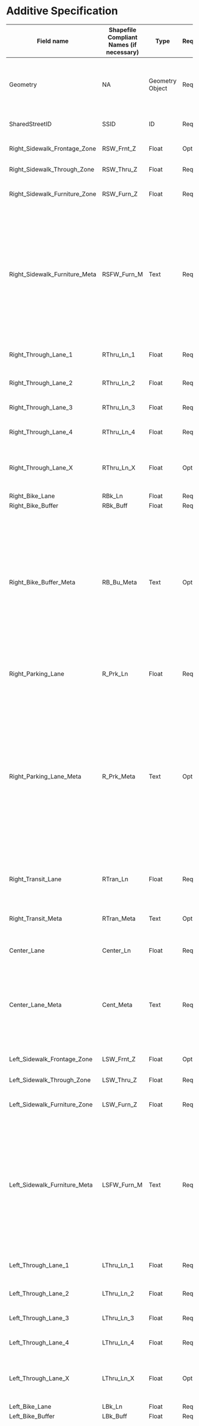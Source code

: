 # Additive Specification

| Field name                    | Shapefile Compliant Names (if necessary) | Type            | Required | Description                                                                                                                                                                                                                                                                                                                                                                                                                                                                                                                                                                                                                                                                                                                                                                                                                            | Possible Values                                                                                                                                                           |
|-------------------------------|------------------------------------------|-----------------|----------|----------------------------------------------------------------------------------------------------------------------------------------------------------------------------------------------------------------------------------------------------------------------------------------------------------------------------------------------------------------------------------------------------------------------------------------------------------------------------------------------------------------------------------------------------------------------------------------------------------------------------------------------------------------------------------------------------------------------------------------------------------------------------------------------------------------------------------------|---------------------------------------------------------------------------------------------------------------------------------------------------------------------------|
| Geometry                      | NA                                       | Geometry Object | Required | SharedStreets geometry compliant LineString that is in WGS Coordinates. The orientation of right vs. left is based the  order of the vertices in this geometry, and its start and end points denote the crosswalk locations described in the specification.                                                                                                                                                                                                                                                                                                                                                                                                                                                                                                                                                                            | NA                                                                                                                                                                        |
| SharedStreetID                | SSID                                     | ID              | Required | SharedStreets ID for the specific segment of a consolidated centerline (no dual carriageways). This should be a unique ID.                                                                                                                                                                                                                                                                                                                                                                                                                                                                                                                                                                                                                                                                                                             | NA                                                                                                                                                                        |
| Right_Sidewalk_Frontage_Zone  | RSW_Frnt_Z                               | Float           | Optional | Width in meters of the right sidewalk between adjacent land uses and the pedestrian through zone.                                                                                                                                                                                                                                                                                                                                                                                                                                                                                                                                                                                                                                                                                                                                      | NA                                                                                                                                                                        |
| Right_Sidewalk_Through_Zone   | RSW_Thru_Z                               | Float           | Required | Width in meters of the right sidewalk where pedestrians would walk.                                                                                                                                                                                                                                                                                                                                                                                                                                                                                                                                                                                                                                                                                                                                                                    | NA                                                                                                                                                                        |
| Right_Sidewalk_Furniture_Zone | RSW_Furn_Z                               | Float           | Required | Width  in meters of the zone separating the walkway from the curb of the road. It can describe a vegetated buffer or other type of curb zone.                                                                                                                                                                                                                                                                                                                                                                                                                                                                                                                                                                                                                                                                                          | NA                                                                                                                                                                        |
| Right_Sidewalk_Furniture_Meta | RSFW_Furn_M                              | Text            | Required | This metatag descripts the type of furniture zone being placed. The possible values include street_trees_in_planted_buffer (denotes spaced trees placed in a long vegetated buffer), street_trees_in_curb_cuts (denotes spaced trees in cuts in the concrete), planted_buffer (denotes a grass or other semi-vegetated buffer along furniture zone), filter_strip (placement of  a bioswale or dipped catchment area for rain water in furniture zone), transit_shelter (denotes that a transit shelter is in the furniture zone), complex (denotes multiple types of objects in furniture zone perhaps better described by smaller segments in the slice specification).                                                                                                                                                              | vegetated;vegetated_with_trees;vegetated_with_tree_curb_cuts;filter_strip;transit_shelter;complex                                                                         |
| Right_Through_Lane_1          | RThru_Ln_1                               | Float           | Required | Width in meters of the right most drive lane closest to the curb. This can often be referred to as a curbside lane. If this type of lane does not exist, the value is zero.                                                                                                                                                                                                                                                                                                                                                                                                                                                                                                                                                                                                                                                            | NA                                                                                                                                                                        |
| Right_Through_Lane_2          | RThru_Ln_2                               | Float           | Required | Width in meters of the second right most drive lane. If this type of lane does not exist, the value is zero.                                                                                                                                                                                                                                                                                                                                                                                                                                                                                                                                                                                                                                                                                                                           | NA                                                                                                                                                                        |
| Right_Through_Lane_3          | RThru_Ln_3                               | Float           | Required | Width in meters of the third right most drive lane. If this type of lane does not exist, the value is zero.                                                                                                                                                                                                                                                                                                                                                                                                                                                                                                                                                                                                                                                                                                                            | NA                                                                                                                                                                        |
| Right_Through_Lane_4          | RThru_Ln_4                               | Float           | Required | Width in meters of the fourth right most drive lane. If this type of lane does not exist, the value is zero.                                                                                                                                                                                                                                                                                                                                                                                                                                                                                                                                                                                                                                                                                                                           | NA                                                                                                                                                                        |
| Right_Through_Lane_X          | RThru_Ln_X                               | Float           | Optional | Width in meters of any additional lanes that might be on the right side of the street. The number will just increase to accommodate for an additive specification, but it is an optional element. If this type of lane does not exist, the value is zero.                                                                                                                                                                                                                                                                                                                                                                                                                                                                                                                                                                              | NA                                                                                                                                                                        |
| Right_Bike_Lane               | RBk_Ln                                   | Float           | Required | Width of the right bicycle lane in meters.                                                                                                                                                                                                                                                                                                                                                                                                                                                                                                                                                                                                                                                                                                                                                                                             | NA                                                                                                                                                                        |
| Right_Bike_Buffer             | RBk_Buff                                 | Float           | Required | Width in meters of a right bicycle buffer.                                                                                                                                                                                                                                                                                                                                                                                                                                                                                                                                                                                                                                                                                                                                                                                             | NA                                                                                                                                                                        |
| Right_Bike_Buffer_Meta        | RB_Bu_Meta                               | Text            | Optional | This describes the type of buffer that exists in the street based on the type. Categories include paint (paint only buffers), post (flexible posts in a painted buffer), curb (raised concrete curb buffer), planter (temporary or permanent planter in buffer),vegetated(curb buffer with vegetation or grass),vegetated_with_trees (curb buffer with trees or other vegetation in the buffer),vegetated_with_tree_curb_cuts(curb buffers with vegetation and trees with gaps),stone (large stones delineating the buffer),brick (raised brick inset in a curb buffer),bollard (rigid post separating bicyclists from traffic), separator (raised element placed intermittently along buffer such as parking stops or zebra domes), and other (some other buffer type).                                                               | paint;post;curb;planter;separator;vegetated; vegetated_with_trees;vegetated_with_tree_curb_cuts; stone;brick;bollard;other                                                |
| Right_Parking_Lane            | R_Prk_Ln                                 | Float           | Required | Width in meters of the right parking lane. It is possible this zone is more complex than being just on-street parking, but it will be used to describe the width of a curbside zone that is not intended for traversal.                                                                                                                                                                                                                                                                                                                                                                                                                                                                                                                                                                                                                | NA                                                                                                                                                                        |
| Right_Parking_Lane_Meta       | R_Prk_Meta                               | Text            | Optional | This describes the parking parking zone type allowed. Categories include parking (personal vehicle storage), passenger_loading (passenger drop-off / loading) ,commercial_loading (commercial vehicle drop-off / loading), parklet (mini-park or pedestrianized space, bike_share (bike share stations or stalls), dockless_parking (spots to allocate dockless scooter/bike parking),bike_parking (locations for bike parking stands), tow_away_zone (no parking zone/fire lane/ etc.),transit_stop (location for transit stop loading/unloading/dwelling), construction_zone(a zone temporarily allocated to construction activity), flex_zone(a parking zone that can be different things at different times). It is not assumed that the entire curb is taken up by one of these uses, but just that it has at least one of them.  | parking;passenger_loading;commericial_loading;parklet;bike_share;dockless_parking;bike_parking;tow_away_zone;commercial_activity;transit_stop;construction_zone;flex_zone |
| Right_Transit_Lane            | RTran_Ln                                 | Float           | Required | Width in meters of a right transit lane dedicated to moving high occupancy modes such as bus lanes, HOV lanes, and other types of lane. Defaults to describing a bus lane.                                                                                                                                                                                                                                                                                                                                                                                                                                                                                                                                                                                                                                                             | NA                                                                                                                                                                        |
| Right_Transit_Meta            | RTran_Meta                               | Text            | Optional | This describes transit lane type. The possible values include bus (bus only lane), hov (high occupancy vehicle lane), rail (light rail/street car lane), bus_bike (bus and bike shared lane).                                                                                                                                                                                                                                                                                                                                                                                                                                                                                                                                                                                                                                          | bus;hov;rail;bus_bike                                                                                                                                                     |
| Center_Lane                   | Center_Ln                                | Float           | Required | Width in meters of the center lane or median that cannot be described by right or left. It typically refers to a median.                                                                                                                                                                                                                                                                                                                                                                                                                                                                                                                                                                                                                                                                                                               | NA                                                                                                                                                                        |
| Center_Lane_Meta              | Cent_Meta                                | Text            | Required | This describes the type of right of way allocation typical to the center of a street. The options include a median (raised curb with no tapering for a turn lane), turn_lane (a two-way left turn lane), boulevard (a center lane allocation that tend to be large and contain pedestrian space of other lane allocations), barrier (a raised barrier such as a Jersey Barrier), median_turn_lane (a median with tapering at each intersection to accomodate left turn lanes).                                                                                                                                                                                                                                                                                                                                                         | median;turn_lane;boulevard;barrier;median_turn_lane                                                                                                                       |
| Left_Sidewalk_Frontage_Zone   | LSW_Frnt_Z                               | Float           | Optional | Width in meters of the left sidewalk between adjacent land uses and the pedestrian through zone.                                                                                                                                                                                                                                                                                                                                                                                                                                                                                                                                                                                                                                                                                                                                       | NA                                                                                                                                                                        |
| Left_Sidewalk_Through_Zone    | LSW_Thru_Z                               | Float           | Required | Width in meters of the left sidewalk where pedestrians would walk.                                                                                                                                                                                                                                                                                                                                                                                                                                                                                                                                                                                                                                                                                                                                                                     | NA                                                                                                                                                                        |
| Left_Sidewalk_Furniture_Zone  | LSW_Furn_Z                               | Float           | Required | Width  in meters of the zone separating the walkway from the curb of the road. It can describe a vegetated buffer or other type of curb zone.                                                                                                                                                                                                                                                                                                                                                                                                                                                                                                                                                                                                                                                                                          | NA                                                                                                                                                                        |
| Left_Sidewalk_Furniture_Meta  | LSFW_Furn_M                              | Text            | Required | This metatag descripts the type of furniture zone being placed. The possible values include street_trees_in_planted_buffer (denotes spaced trees placed in a long vegetated buffer), street_trees_in_curb_cuts (denotes spaced trees in cuts in the concrete), planted_buffer (denotes a grass or other semi-vegetated buffer along furniture zone), filter_strip (placement of  a bioswale or dipped catchment area for rain water in furniture zone), transit_shelter (denotes that a transit shelter is in the furniture zone), complex (denotes multiple types of objects in furniture zone perhaps better described by smaller segments in the slice specification).                                                                                                                                                              | vegetated;vegetated_with_trees;vegetated_with_tree_curb_cuts;filter_strip;transit_shelter;complex                                                                         |
| Left_Through_Lane_1           | LThru_Ln_1                               | Float           | Required | Width in meters of the left most drive lane closest to the curb. This can often be referred to as a curbside lane. If this type of lane does not exist, the value is zero.                                                                                                                                                                                                                                                                                                                                                                                                                                                                                                                                                                                                                                                             | NA                                                                                                                                                                        |
| Left_Through_Lane_2           | LThru_Ln_2                               | Float           | Required | Width in meters of the second left most drive lane. If this type of lane does not exist, the value is zero.                                                                                                                                                                                                                                                                                                                                                                                                                                                                                                                                                                                                                                                                                                                            | NA                                                                                                                                                                        |
| Left_Through_Lane_3           | LThru_Ln_3                               | Float           | Required | Width in meters of the third left most drive lane. If this type of lane does not exist, the value is zero.                                                                                                                                                                                                                                                                                                                                                                                                                                                                                                                                                                                                                                                                                                                             | NA                                                                                                                                                                        |
| Left_Through_Lane_4           | LThru_Ln_4                               | Float           | Required | Width in meters of the fourth left most drive lane. If this type of lane does not exist, the value is zero.                                                                                                                                                                                                                                                                                                                                                                                                                                                                                                                                                                                                                                                                                                                            | NA                                                                                                                                                                        |
| Left_Through_Lane_X           | LThru_Ln_X                               | Float           | Optional | Width in meters of any additional lanes that might be on the left side of the street. The number will just increase to accommodate for an additive specification, but it is an optional element. If this type of lane does not exist, the value is zero.                                                                                                                                                                                                                                                                                                                                                                                                                                                                                                                                                                               | NA                                                                                                                                                                        |
| Left_Bike_Lane                | LBk_Ln                                   | Float           | Required | Width of the left bicycle lane in meters.                                                                                                                                                                                                                                                                                                                                                                                                                                                                                                                                                                                                                                                                                                                                                                                              | NA                                                                                                                                                                        |
| Left_Bike_Buffer              | LBk_Buff                                 | Float           | Required | Width in meters of a left bicycle buffer.                                                                                                                                                                                                                                                                                                                                                                                                                                                                                                                                                                                                                                                                                                                                                                                              | NA                                                                                                                                                                        |
| Left_Bike_Buffer_Meta         | LB_Bu_Meta                               | Text            | Optional | This describes the type of buffer that exists in the street based on the type. Categories include paint (paint only buffers), post (flexible posts in a painted buffer), curb (raised concrete curb buffer), planter (temporary or permanent planter in buffer),vegetated(curb buffer with vegetation or grass),vegetated_with_trees (curb buffer with trees or other vegetation in the buffer),vegetated_with_tree_curb_cuts(curb buffers with vegetation and trees with gaps),stone (large stones delinating the buffer),brick (raised brick inset in a curb buffer),bollard (rigid post separating bicyclists from traffic), separator (raised element placed intermittently along buffer such as parking stops or zebra domes), and other (some other buffer type).                                                                | paint;post;curb;planter;separator;vegetated; vegetated_with_trees;vegetated_with_tree_curb_cuts; stone;brick;bollard;other                                                |
| Left_Parking_Lane             | L_Prk_Ln                                 | Float           | Required | Width in meters of the left parking lane. It is possible this zone is more complex than being just on-street parking, but it will be used to describe the width of a curbside zone that is not intended for traversal.                                                                                                                                                                                                                                                                                                                                                                                                                                                                                                                                                                                                                 | NA                                                                                                                                                                        |
| Left_Parking_Lane_Meta        | L_Prk_Meta                               | Text            | Optional | This describes the parking parking zone type allowed. Categories include parking (personal vehicle storage), passenger_loading (passenger drop-off / loading) ,commercial_loading (commercial vehicle drop-off / loading), parklet (mini-park or pedestrianized space, bike_share (bike share stations or stalls), dockless_parking (spots to allocate dockless scooter/bike parking),bike_parking (locations for bike parking stands), tow_away_zone (no parking zone/fire lane/ etc.),transit_stop (location for transit stop loading/unloading/dwelling), construction_zone (a zone temporarily allocated to construction activity), flex_zone(a parking zone that can be different things at different times). It is not assumed that the entire curb is taken up by one of these uses, but just that it has at least one of them. | parking;passenger_loading;commericial_loading;parklet;bike_share;dockless_parking;bike_parking;tow_away_zone;commercial_activity;transit_stop;construction_zone;flex_zone |
| Left_Transit_Lane             | RTran_Ln                                 | Float           | Required | Width in meters of a left transit lane dedicated to moving high occupancy modes such as bus lanes, HOV lanes, and other types of lane. Defaults to describing a bus lane.                                                                                                                                                                                                                                                                                                                                                                                                                                                                                                                                                                                                                                                              | NA                                                                                                                                                                        |
| Left_Transit_Meta             | RTran_Meta                               | Text            | Optional | This describes transit lane type. The possible values include bus (bus only lane), hov (high occupancy vehicle lane), rail (light rail/street car lane), bus_bike (bus and bike shared lane).                                                                                                                                                                                                                                                                                                                                                                                                                                                                                                                                                                                                                                          | bus;hov;rail;bus_bike                                                                                                                                                     |
| End_Crosswalk_Width           | E_X_Wlk                                  | Float           | Required | Width in meters of the crosswalk at the end of the of the segment.                                                                                                                                                                                                                                                                                                                                                                                                                                                                                                                                                                                                                                                                                                                                                                     | NA                                                                                                                                                                        |
| Begin_Crosswalk_Width         | B_X_Wlk                                  | Float           | Required | Width in meters of the crosswalk at the beginning of the of the segment.                                                                                                                                                                                                                                                                                                                                                                                                                                                                                                                                                                                                                                                                                                                                                               | NA                                                                                                                                                                        |
| End_Crosswalk_Meta            | E_X_W_Meta                               | Text            | Optional | This describes the type of crosswalk at the beginning of the segment. The types of crosswalk that are possible are continental (high visibility bars spaced across intersection), transverse (standard two painted lines across intersection), ladder (combination of two painted lines and continental bars), textured (some type of custom colored & textured pavement based crosswalk),zebra (combination of two painted lines and angled diagonal crossbars), other (other custom crosswalk design).                                                                                                                                                                                                                                                                                                                               | continental;transverse;ladder;textured;zebra;other                                                                                                                        |
| Begin_Crosswalk_Meta          | B_X_W_Meta                               | Text            | Optional | This describes the type of crosswalk at the beginning of the segment. The types of crosswalk that are possible are continental (high visibility bars spaced across intersection), transverse (standard two painted lines across intersection), ladder (combination of two painted lines and continental bars), textured (some type of custom colored & textured pavement based crosswalk),zebra (combination of two painted lines and angled diagonal crossbars), other (other custom crosswalk design).                                                                                                                                                                                                                                                                                                                               | continental;transverse;ladder;textured;zebra;other                                                                                                                        |
| Off_Street_Width              | Off_St_W                                 | Float           | Optional | Width in meters of an off-street path facility or gravel road that does not have clear delineations for direction that runs parallel to the segment or is the segment being described (all other attributes are zero).                                                                                                                                                                                                                                                                                                                                                                                                                                                                                                                                                                                                                 | NA                                                                                                                                                                        |
| Off_Street_Meta               | Off_St_M                                 | Text            | Optional | This describes the type of off-street facility being represented. If the geometry represents an off-street path rather than a road or a road that has no formal delineation, this tag along side Off_St_W can be used to represent a simplified rural road or path. The possible values are asphalt (impervious petroleum based path surface), gravel (loose aggregate material delineate path), dirt (compacted soil with little or no vegetation delineate path), stone (large cobblestone or other type of surface), brick (clay brick trail surface).                                                                                                                                                                                                                                                                              | asphalt;gravel;dirt;stone;brick                                                                                                                                           |